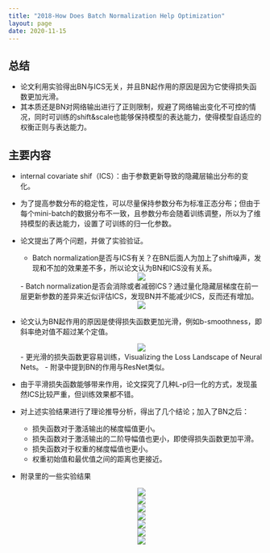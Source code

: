 ```yaml
---
title: "2018-How Does Batch Normalization Help Optimization"
layout: page
date: 2020-11-15
---
```



## 总结

- 论文利用实验得出BN与ICS无关，并且BN起作用的原因是因为它使得损失函数更加光滑。
- 其本质还是BN对网络输出进行了正则限制，规避了网络输出变化不可控的情况，同时可训练的shift&scale也能够保持模型的表达能力，使得模型自适应的权衡正则与表达能力。

## 主要内容

- internal covariate shif（ICS）：由于参数更新导致的隐藏层输出分布的变化。

- 为了提高参数分布的稳定性，可以尽量保持参数分布为标准正态分布；但由于每个mini-batch的数据分布不一致，且参数分布会随着训练调整，所以为了维持模型的表达能力，设置了可训练的归一化参数。

- 论文提出了两个问题，并做了实验验证。
    - Batch normalization是否与ICS有关？在BN后面人为加上了shift噪声，发现和不加的效果差不多，所以论文认为BN和ICS没有关系。
    <div style="text-align: center"><img src="/wiki/attach/images/How-BN-01.png" style="max-width:600px"></div>
    - Batch normalization是否会消除或者减弱ICS？通过量化隐藏层梯度在前一层更新参数的差异来近似评估ICS，发现BN并不能减少ICS，反而还有增加。
    <div style="text-align: center"><img src="/wiki/attach/images/How-BN-02.png" style="max-width:800px"></div>
    
- 论文认为BN起作用的原因是使得损失函数更加光滑，例如b-smoothness，即斜率绝对值不超过某个定值。
    <div style="text-align: center"><img src="/wiki/attach/images/How-BN-03.png" style="max-width:800px"></div>
    - 更光滑的损失函数更容易训练，Visualizing the Loss Landscape of Neural Nets。
    - 附录中提到BN的作用与ResNet类似。

- 由于平滑损失函数能够带来作用，论文探究了几种L-p归一化的方式，发现虽然ICS比较严重，但训练效果都不错。

- 对上述实验结果进行了理论推导分析，得出了几个结论；加入了BN之后：
    - 损失函数对于激活输出的梯度幅值更小。
    - 损失函数对于激活输出的二阶导幅值也更小，即使得损失函数更加平滑。
    - 损失函数对于权重的梯度幅值也更小。
    - 权重初始值和最优值之间的距离也更接近。

- 附录里的一些实验结果
    <div style="text-align: center"><img src="/wiki/attach/images/How-BN-04.png" style="max-width:800px"></div>
    <div style="text-align: center"><img src="/wiki/attach/images/How-BN-05.png" style="max-width:800px"></div>
    <div style="text-align: center"><img src="/wiki/attach/images/How-BN-06.png" style="max-width:800px"></div>
    <div style="text-align: center"><img src="/wiki/attach/images/How-BN-07.png" style="max-width:800px"></div>
    <div style="text-align: center"><img src="/wiki/attach/images/How-BN-08.png" style="max-width:800px"></div>
    <div style="text-align: center"><img src="/wiki/attach/images/How-BN-09.png" style="max-width:800px"></div>
    <div style="text-align: center"><img src="/wiki/attach/images/How-BN-10.png" style="max-width:800px"></div>